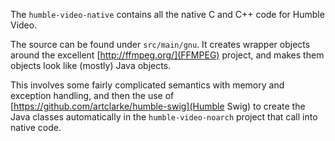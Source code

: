 The `humble-video-native` contains all the native C and C++ code for Humble Video.

The source can be found under `src/main/gnu`. It creates wrapper objects around the excellent
[http://ffmpeg.org/](FFMPEG) project, and makes them objects look like (mostly) Java objects.

This involves some fairly complicated semantics with memory and exception handling, and then the use of [https://github.com/artclarke/humble-swig](Humble Swig) to create the Java classes automatically in the `humble-video-noarch` project that call into native code.
